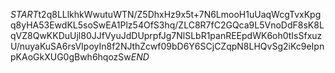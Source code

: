 $START$t2q8LLlkhkWwutuWTN/Z5DhxHz9x5t+7N6LmooH1uUaqWcgTvxKpgq8yHA53EwdKL5soSwEA1Plz54OfS3hq/ZLC8R7fC2GQca9L5VnoDdF8sK8LqVZ8QwKKDuUjl80JJfVyuJdDUprpfJg7NlSLbR1panREEpdWK6oh0tIsSfxuzU/nuyaKuSA6rsVIpoyIn8f2NJthZcwf09bD6Y6SCjCZqpN8LHQvSg2iKc9eIpnpKAoGkXUG0gBwh6hqozSw$END$